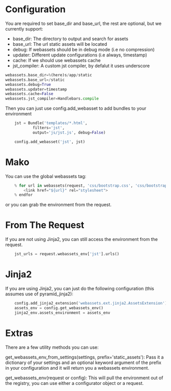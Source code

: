 Configuration
====================
You are required to set base_dir and base_url, the rest are optional,
but we currently support:

 * base_dir: The directory to output and search for assets
 * base_url: The url static assets will be located
 * debug: If webassets should be in debug mode (i.e no compression)
 * updater: Different update configurations (i.e always, timestamp)
 * cache: If we should use webassets cache
 * jst_compiler: A custom jst compiler, by defalut it uses underscore

``` python
webassets.base_dir=%(here)s/app/static
webassets.base_url=/static
webassets.debug=True
webassets.updater=timestamp
webassets.cache=False
webassets.jst_compiler=Handlebars.compile
 ```

Then you can just use config.add_webasset to add bundles to your environment

``` python
    jst = Bundle('templates/*.html',
            filters='jst',
            output='js/jst.js', debug=False)

    config.add_webasset('jst', jst)
 ```

 Mako
====================
You can use the global webassets tag:
``` python
    % for url in webassets(request, 'css/bootstrap.css', 'css/bootstrap-responsive.css', output='css/generated.css', filters='cssmin'):
        <link href="${url}" rel="stylesheet">
    % endfor
```

or you can grab the environment from the request.

From The Request
====================
If you are not using Jinja2, you can still access the environment from the request.

```python
    jst_urls = request.webassets_env['jst'].urls()
 ```


Jinja2
====================
If you are using Jinja2, you can just do the following configuration (this assumes use of pyramid_jinja2):

``` python
    config.add_jinja2_extension('webassets.ext.jinja2.AssetsExtension')
    assets_env = config.get_webassets_env()
    jinja2_env.assets_environment = assets_env
 ```

Extras
====================
There are a few utility methods you can use:

get_webassets_env_from_settings(settings, prefix='static_assets'): Pass it a dictionary of your settings and an
optional keyword argument of the prefix in your configuration and it will return you a webassets environment.

get_webassets_env(request or config): This will pull the environment out of the registry, you can use either
a configurator object or a request.
